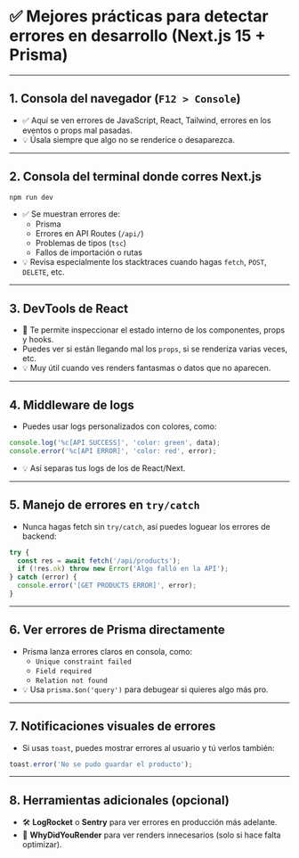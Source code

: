 
# ✅ Mejores prácticas para detectar errores en desarrollo (Next.js 15 + Prisma)

---

## 1. Consola del navegador (`F12 > Console`)
- ✅ Aquí se ven errores de JavaScript, React, Tailwind, errores en los eventos o props mal pasadas.
- 💡 Úsala siempre que algo no se renderice o desaparezca.

---

## 2. Consola del terminal donde corres Next.js
```bash
npm run dev
```
- ✅ Se muestran errores de:
  - Prisma
  - Errores en API Routes (`/api/`)
  - Problemas de tipos (`tsc`)
  - Fallos de importación o rutas
- 💡 Revisa especialmente los stacktraces cuando hagas `fetch`, `POST`, `DELETE`, etc.

---

## 3. DevTools de React
- 🔧 Te permite inspeccionar el estado interno de los componentes, props y hooks.
- Puedes ver si están llegando mal los `props`, si se renderiza varias veces, etc.
- 💡 Muy útil cuando ves renders fantasmas o datos que no aparecen.

---

## 4. Middleware de logs
- Puedes usar logs personalizados con colores, como:
```ts
console.log('%c[API SUCCESS]', 'color: green', data);
console.error('%c[API ERROR]', 'color: red', error);
```
- 💡 Así separas tus logs de los de React/Next.

---

## 5. Manejo de errores en `try/catch`
- Nunca hagas fetch sin `try/catch`, así puedes loguear los errores de backend:
```ts
try {
  const res = await fetch('/api/products');
  if (!res.ok) throw new Error('Algo falló en la API');
} catch (error) {
  console.error('[GET PRODUCTS ERROR]', error);
}
```

---

## 6. Ver errores de Prisma directamente
- Prisma lanza errores claros en consola, como:
  - `Unique constraint failed`
  - `Field required`
  - `Relation not found`
- 💡 Usa `prisma.$on('query')` para debugear si quieres algo más pro.

---

## 7. Notificaciones visuales de errores
- Si usas `toast`, puedes mostrar errores al usuario y tú verlos también:
```ts
toast.error('No se pudo guardar el producto');
```

---

## 8. Herramientas adicionales (opcional)
- 🛠️ **LogRocket** o **Sentry** para ver errores en producción más adelante.
- 🔄 **WhyDidYouRender** para ver renders innecesarios (solo si hace falta optimizar).
